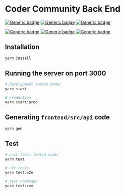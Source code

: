 # Coder Community Back End

[![Generic badge](https://img.shields.io/badge/Runtime-Node%20JS-green.svg)](https://nodejs.org/en/)
[![Generic badge](https://img.shields.io/badge/Framework-Express%20JS-blue.svg)](https://expressjs.com/)
[![Generic badge](https://img.shields.io/badge/DB-MongoDB-green.svg)](https://www.mongodb.com/)

[![Generic badge](https://img.shields.io/badge/Language-TS-blue.svg)](https://www.typescriptlang.org/)
[![Generic badge](https://img.shields.io/badge/Architecture-Nest%20JS-red.svg)](https://nestjs.com/)
[![Generic badge](https://img.shields.io/badge/OpenAPI-%203-green.svg)](https://swagger.io/specification/)

## Installation

```bash
yarn install
```

## Running the server on port 3000

```bash
# development (watch mode)
yarn start

# production
yarn start:prod
```

## Generating `frontend/src/api` code

```bash
yarn gen
```

## Test

```bash
# unit tests (watch mode)
yarn test

# e2e tests
yarn test:e2e

# test coverage
yarn test:cov
```
